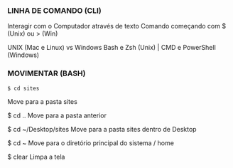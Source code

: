 ### LINHA DE COMANDO (CLI)

Interagir com o Computador através de texto
Comando começando com $ (Unix) ou > (Win)

UNIX (Mac e Linux) vs Windows
Bash e Zsh (Unix) | CMD e PowerShell (Windows)

<a href="ttps://ss64.com" target="_blank"></a>

### MOVIMENTAR (BASH)

```shell
$ cd sites
```

Move para a pasta sites

$ cd ..
Move para a pasta anterior

$ cd ~/Desktop/sites
Move para a pasta sites dentro de Desktop

$ cd ~
Move para o diretório principal do sistema / home

$ clear
Limpa a tela

```

```

